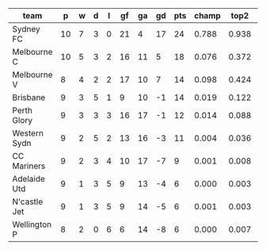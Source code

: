 |     team     | p  | w | d | l | gf | ga | gd | pts | champ | top2  | top3  | top4  |  5-7  | bot4  | bot3  | bot2  |
|--------------|----|---|---|---|----|----|----|-----|-------|-------|-------|-------|-------|-------|-------|-------|
| Sydney FC    | 10 | 7 | 3 | 0 | 21 |  4 | 17 |  24 | 0.788 | 0.938 | 0.982 | 0.995 | 0.005 | 0.000 | 0.000 | 0.000|
| Melbourne C  | 10 | 5 | 3 | 2 | 16 | 11 |  5 |  18 | 0.076 | 0.372 | 0.638 | 0.813 | 0.170 | 0.039 | 0.017 | 0.005|
| Melbourne V  |  8 | 4 | 2 | 2 | 17 | 10 |  7 |  14 | 0.098 | 0.424 | 0.680 | 0.829 | 0.156 | 0.036 | 0.015 | 0.006|
| Brisbane     |  9 | 3 | 5 | 1 |  9 | 10 | -1 |  14 | 0.019 | 0.122 | 0.289 | 0.506 | 0.402 | 0.175 | 0.092 | 0.040|
| Perth Glory  |  9 | 3 | 3 | 3 | 16 | 17 | -1 |  12 | 0.014 | 0.088 | 0.222 | 0.399 | 0.465 | 0.249 | 0.137 | 0.063|
| Western Sydn |  9 | 2 | 5 | 2 | 13 | 16 | -3 |  11 | 0.004 | 0.036 | 0.105 | 0.229 | 0.510 | 0.417 | 0.261 | 0.137|
| CC Mariners  |  9 | 2 | 3 | 4 | 10 | 17 | -7 |   9 | 0.001 | 0.008 | 0.031 | 0.078 | 0.371 | 0.720 | 0.552 | 0.366|
| Adelaide Utd |  9 | 1 | 3 | 5 |  9 | 13 | -4 |   6 | 0.000 | 0.003 | 0.014 | 0.042 | 0.290 | 0.809 | 0.669 | 0.487|
| N'castle Jet |  9 | 1 | 3 | 5 |  9 | 14 | -5 |   6 | 0.001 | 0.003 | 0.015 | 0.043 | 0.287 | 0.810 | 0.670 | 0.489|
| Wellington P |  8 | 2 | 0 | 6 |  6 | 14 | -8 |   6 | 0.000 | 0.007 | 0.025 | 0.067 | 0.345 | 0.745 | 0.588 | 0.406|
